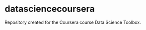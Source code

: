 datasciencecoursera
===================

Repository created for the Coursera course Data Science Toolbox.
